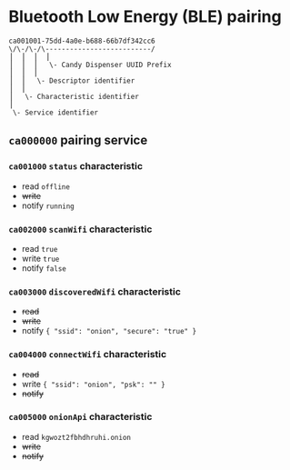 # Bluetooth Low Energy (BLE) pairing

```
ca001001-75dd-4a0e-b688-66b7df342cc6
\/\-/\-/\--------------------------/
⎟  ⎟  ⎟  ⎟
⎟  ⎟  ⎟   \- Candy Dispenser UUID Prefix
⎟  ⎟  ⎟   
⎟  ⎟   \- Descriptor identifier 
⎟  ⎟
⎟   \- Characteristic identifier
⎟
 \- Service identifier
```

## `ca000000` pairing service

### `ca001000` `status` characteristic
  
* read `offline`
* ~~write~~
* notify `running`

### `ca002000` `scanWifi` characteristic

* read `true`
* write `true`
* notify `false`

### `ca003000` `discoveredWifi` characteristic

* ~~read~~
* ~~write~~
* notify `{ "ssid": "onion", "secure": "true" }`

### `ca004000` `connectWifi` characteristic

* ~~read~~
* write `{ "ssid": "onion", "psk": "" }`
* ~~notify~~

### `ca005000` `onionApi` characteristic

* read `kgwozt2fbhdhruhi.onion`
* ~~write~~
* ~~notify~~
